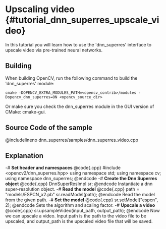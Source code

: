Upscaling video {#tutorial_dnn_superres_upscale_video}
===========================

In this tutorial you will learn how to use the 'dnn_superres' interface to upscale video via pre-trained neural networks.

Building
----

When building OpenCV, run the following command to build the 'dnn_superres' module:

```make
cmake -DOPENCV_EXTRA_MODULES_PATH=<opencv_contrib>/modules -Dopencv_dnn_superres=ON <opencv_source_dir>
```

Or make sure you check the dnn_superres module in the GUI version of CMake: cmake-gui.

Source Code of the sample
-----------

@includelineno dnn_superres/samples/dnn_superres_video.cpp

Explanation
-----------

-#  **Set header and namespaces**
    @code{.cpp}
    #include <opencv2/dnn_superres.hpp>
    using namespace std;
    using namespace cv;
    using namespace dnn_superres;
    @endcode
-#  **Create the Dnn Superres object**
    @code{.cpp}
    DnnSuperResImpl sr;
    @endcode
    Instantiate a dnn super-resolution object.
-#  **Read the model**
    @code{.cpp}
    path = "models/ESPCN_x2.pb"
    sr.readModel(path);
    @endcode
    Read the model from the given path.
-#  **Set the model**
    @code{.cpp}
    sr.setModel("espcn", 2);
    @endcode
    Sets the algorithm and scaling factor.
-#  **Upscale a video**
    @code{.cpp}
    sr.upsampleVideo(input_path, output_path);
    @endcode
    Now we can upscale a video. Input path is the path to the video file to be upscaled, and output_path is the upscaled video file that will be saved.
